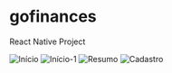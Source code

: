 # gofinances
React Native Project

![Início](https://user-images.githubusercontent.com/56945282/134407859-966224c3-b08c-4fba-8c70-d9a21d397cdb.png)
![Início-1](https://user-images.githubusercontent.com/56945282/134407862-386fe388-437c-4ebb-a84d-087da8a68f01.png)
![Resumo](https://user-images.githubusercontent.com/56945282/134407867-804b08a6-13a2-45c2-a4ae-77a23fef01d7.png)
![Cadastro](https://user-images.githubusercontent.com/56945282/134407869-54011c60-16e3-431b-bafe-a431ee2885af.png)
